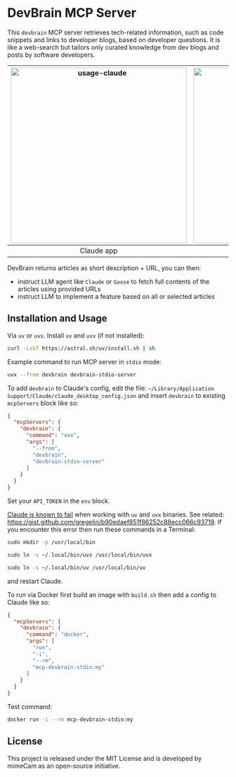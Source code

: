 # DevBrain MCP Server

This `devbrain` MCP server retrieves tech-related information, such as code snippets and links to developer blogs, based on developer questions.
It is like a web-search but tailors only curated knowledge from dev blogs and posts by software developers.

| <img width="400" alt="usage-claude" src="https://github.com/user-attachments/assets/f87b80ee-7829-43e8-9223-a02a38b4fd12" /> | <img width="400" alt="usage-goose" src="https://github.com/user-attachments/assets/a0525745-8435-4cce-aadb-418e6af81a21" /> |
|:--------:|:--------:|
| Claude app | Goose app |

DevBrain returns articles as short description + URL, you can then:
 - instruct LLM agent like `Claude` or `Goose` to fetch full contents of the articles using provided URLs
 - instruct LLM to implement a feature based on all or selected articles

## Installation and Usage

Via `uv` or `uvx`. Install `uv` and `uvx` (if not installed):
```bash
curl -LsSf https://astral.sh/uv/install.sh | sh
```

Example command to run MCP server in `stdio` mode:
```bash
uvx --from devbrain devbrain-stdio-server
```

To add `devbrain` to Claude's config, edit the file:
`~/Library/Application Support/Claude/claude_desktop_config.json`
and insert `devbrain` to existing `mcpServers` block like so:
```json
{
  "mcpServers": {
    "devbrain": {
      "command": "uvx",
      "args": [
        "--from",
        "devbrain",
        "devbrain-stdio-server"
      ]
    }
  }
}
```
Set your `API_TOKEN` in the `env` block.

[Claude is known to fail](https://gist.github.com/gregelin/b90edaef851f86252c88ecc066c93719) when working with `uv` and `uvx` binaries. See related: https://gist.github.com/gregelin/b90edaef851f86252c88ecc066c93719. If you encounter this error then run these commands in a Terminal:
```bash
sudo mkdir -p /usr/local/bin
```
```bash
sudo ln -s ~/.local/bin/uvx /usr/local/bin/uvx
```
```bash
sudo ln -s ~/.local/bin/uv /usr/local/bin/uv
```
and restart Claude.

To run via Docker first build an image with `build.sh` then add a config to Claude like so:
```json
{
  "mcpServers": {
    "devbrain": {
      "command": "docker",
      "args": [
        "run",
        "-i",
        "--rm",
        "mcp-devbrain-stdio:my"
      ]
    }
  }
}
```
Test command:
```bash
docker run -i --rm mcp-devbrain-stdio:my
```

## License
This project is released under the MIT License and is developed by mimeCam as an open-source initiative.
